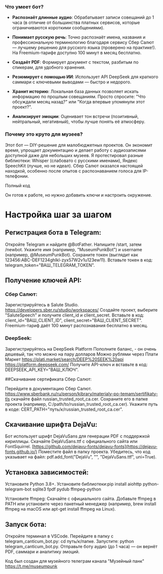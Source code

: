 ### Что умеет бот?

- **Распознаёт длинные аудио**: Обрабатывает записи совещаний до 1 часа (в отличие от большинства платных сервисов, которые ограничиваются короткими сообщениями).
    
- **Понимает русскую речь**: Точно распознаёт имена, названия и профессиональную терминологию благодаря сервису Сбер Салют — лучшему решению для русского языка (проверено на практике!). На Freemium-тарифе доступно 100 минут в месяц бесплатно.
    
- **Создаёт PDF**: Формирует документ с текстом, разбитым по спикерам, для удобного хранения.
    
- **Резюмирует с помощью ИИ**: Использует API DeepSeek для краткого саммари с ключевыми выводами — быстро и недорого.
    
- **Хранит историю**: Локальная база данных позволяет искать информацию по прошлым совещаниям. Просто спросите: "Что обсуждали месяц назад?" или "Когда впервые упомянули этот проект?".
    
- **Анализирует эмоции**: Оценивает тон встречи (позитивный, нейтральный, негативный), чтобы лучше понять её атмосферу.
    

### Почему это круто для музеев?

Этот бот — DIY-решение для малобюджетных проектов. Он экономит время, упрощает документацию и делает работу с аудиозаписями доступной даже для небольших музеев. Я протестировал разные библиотеки: Whisper (слабовато с русскими именами), Яндекс SpeechKit (лучше, но не идеал). Сбер Салют оказался настоящей находкой, особенно после опытов с распознаванием голоса для IP-телефонии.


Полный код

Он готов к работе, но нужно добавить ключи и настроить окружение.

# Настройка шаг за шагом

## Регистрация бота в Telegram:

Откройте Telegram и найдите @BotFather.
Напишите /start, затем /newbot.
Укажите имя (например, "MuseumPunkBot") и username (например, @MuseumPunkBot).
Сохраните токен (выглядит как 123456:ABC-DEF1234ghIkl-zyx57W2v1u123ew11).
Вставьте токен в код: telegram_token="ВАШ_TELEGRAM_TOKEN".


## Получение ключей API:

### Сбер Салют:
Зарегистрируйтесь в Salute Studio.
https://developers.sber.ru/studio/workspaces/
Создайте проект, выберите "SaluteSpeech" и получите client_id и client_secret.
Вставьте в код: client_id="ВАШ_CLIENT_ID", client_secret="ВАШ_CLIENT_SECRET".
Freemium-тариф даёт 100 минут распознавания бесплатно в месяц.


### DeepSeek:
Зарегистрируйтесь на DeepSeek Platform
Пополните баланс, - он очень дешевый, так что можно на пару долларов
Можно рублями через Плати Маркет https://plati.market/search/DEEP%20SEEK%20api
https://platform.deepseek.com/
Получите API-ключ и вставьте в код: DEEPSEEK_API_KEY="ВАШ_КЛЮЧ".


##Скачивание сертификата Сбер Салют:

Перейдите в документацию Сбер Салют.
https://www.sberbank.ru/ru/person/kibrary/materialy-po-temam/sertifikaty-tls
скачайте файл russian_trusted_root_ca.cer.
Сохраните его в папке проекта (например, C:/path/to/russian_trusted_root_ca.cer).
Укажите путь в коде: CERT_PATH="путь/к/russian_trusted_root_ca.cer".


## Скачивание шрифта DejaVu:

Бот использует шрифт DejaVuSans для генерации PDF с поддержкой кириллицы.
Скачайте DejaVuSans.ttf с официального сайта или FontSquirrel.
[https://github.com/dejavu-fonts/dejavu-fonts](https://dejavu-fonts.github.io/)
Поместите файл в папку проекта.
Убедитесь, что код указывает на файл: pdf.add_font("DejaVu", "", "DejaVuSans.ttf", uni=True).


## Установка зависимостей:

Установите Python 3.8+.
Установите библиотеки:pip install aiohttp python-telegram-bot sqlite3 fpdf pydub ffmpeg-python


Установите ffmpeg:
Скачайте с официального сайта.
Добавьте ffmpeg в PATH или установите через пакетный менеджер (например, brew install ffmpeg на macOS или apt-get install ffmpeg на Linux).


## Запуск бота:

Откройте терминал в VSCode.
Перейдите в папку с telegram_canticum_bot.py: cd путь/к/папке.
Запустите: python telegram_canticum_bot.py.
Отправьте боту аудио (до 1 часа) — он вернёт PDF, саммари и аналитику эмоций.


Код был создан для музейного телеграм канала "Музейный панк" https://t.me/museumpunk
